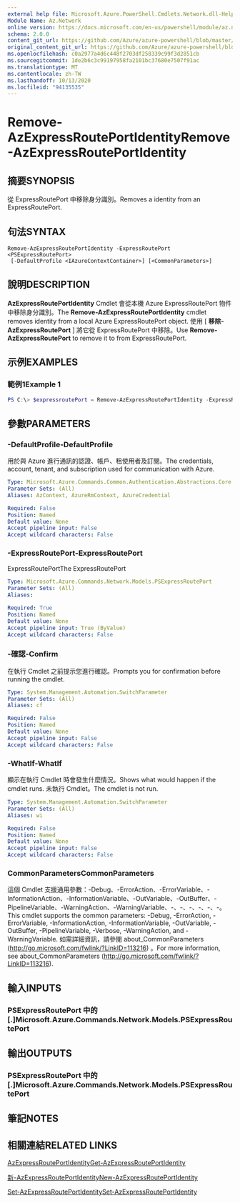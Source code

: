 ```yaml
---
external help file: Microsoft.Azure.PowerShell.Cmdlets.Network.dll-Help.xml
Module Name: Az.Network
online version: https://docs.microsoft.com/en-us/powershell/module/az.network/remove-azexpressrouteportidentity
schema: 2.0.0
content_git_url: https://github.com/Azure/azure-powershell/blob/master/src/Network/Network/help/Remove-AzExpressRoutePortIdentity.md
original_content_git_url: https://github.com/Azure/azure-powershell/blob/master/src/Network/Network/help/Remove-AzExpressRoutePortIdentity.md
ms.openlocfilehash: c0a2977a4d6c448f2703df258339c99f3d2851cb
ms.sourcegitcommit: 1de2b6c3c99197958fa2101bc37680e7507f91ac
ms.translationtype: MT
ms.contentlocale: zh-TW
ms.lasthandoff: 10/13/2020
ms.locfileid: "94135535"
---
```

# <span data-ttu-id="4dfa1-101">Remove-AzExpressRoutePortIdentity</span><span class="sxs-lookup"><span data-stu-id="4dfa1-101">Remove-AzExpressRoutePortIdentity</span></span>

## <span data-ttu-id="4dfa1-102">摘要</span><span class="sxs-lookup"><span data-stu-id="4dfa1-102">SYNOPSIS</span></span>
<span data-ttu-id="4dfa1-103">從 ExpressRoutePort 中移除身分識別。</span><span class="sxs-lookup"><span data-stu-id="4dfa1-103">Removes a identity from an ExpressRoutePort.</span></span>

## <span data-ttu-id="4dfa1-104">句法</span><span class="sxs-lookup"><span data-stu-id="4dfa1-104">SYNTAX</span></span>

```
Remove-AzExpressRoutePortIdentity -ExpressRoutePort <PSExpressRoutePort>
 [-DefaultProfile <IAzureContextContainer>] [<CommonParameters>]
```

## <span data-ttu-id="4dfa1-105">說明</span><span class="sxs-lookup"><span data-stu-id="4dfa1-105">DESCRIPTION</span></span>
<span data-ttu-id="4dfa1-106">**AzExpressRoutePortIdentity** Cmdlet 會從本機 Azure ExpressRoutePort 物件中移除身分識別。</span><span class="sxs-lookup"><span data-stu-id="4dfa1-106">The **Remove-AzExpressRoutePortIdentity** cmdlet removes identity from a local Azure ExpressRoutePort object.</span></span> <span data-ttu-id="4dfa1-107">使用 [ **移除-AzExpressRoutePort** ] 將它從 ExpressRoutePort 中移除。</span><span class="sxs-lookup"><span data-stu-id="4dfa1-107">Use **Remove-AzExpressRoutePort** to remove it to from ExpressRoutePort.</span></span>

## <span data-ttu-id="4dfa1-108">示例</span><span class="sxs-lookup"><span data-stu-id="4dfa1-108">EXAMPLES</span></span>

### <span data-ttu-id="4dfa1-109">範例1</span><span class="sxs-lookup"><span data-stu-id="4dfa1-109">Example 1</span></span>
```powershell
PS C:\> $expressroutePort = Remove-AzExpressRoutePortIdentity -ExpressRoutePort $expressroutePort
```

## <span data-ttu-id="4dfa1-110">參數</span><span class="sxs-lookup"><span data-stu-id="4dfa1-110">PARAMETERS</span></span>

### <span data-ttu-id="4dfa1-111">-DefaultProfile</span><span class="sxs-lookup"><span data-stu-id="4dfa1-111">-DefaultProfile</span></span>
<span data-ttu-id="4dfa1-112">用於與 Azure 進行通訊的認證、帳戶、租使用者及訂閱。</span><span class="sxs-lookup"><span data-stu-id="4dfa1-112">The credentials, account, tenant, and subscription used for communication with Azure.</span></span>

```yaml
Type: Microsoft.Azure.Commands.Common.Authentication.Abstractions.Core.IAzureContextContainer
Parameter Sets: (All)
Aliases: AzContext, AzureRmContext, AzureCredential

Required: False
Position: Named
Default value: None
Accept pipeline input: False
Accept wildcard characters: False
```

### <span data-ttu-id="4dfa1-113">-ExpressRoutePort</span><span class="sxs-lookup"><span data-stu-id="4dfa1-113">-ExpressRoutePort</span></span>
<span data-ttu-id="4dfa1-114">ExpressRoutePort</span><span class="sxs-lookup"><span data-stu-id="4dfa1-114">The ExpressRoutePort</span></span>

```yaml
Type: Microsoft.Azure.Commands.Network.Models.PSExpressRoutePort
Parameter Sets: (All)
Aliases:

Required: True
Position: Named
Default value: None
Accept pipeline input: True (ByValue)
Accept wildcard characters: False
```

### <span data-ttu-id="4dfa1-115">-確認</span><span class="sxs-lookup"><span data-stu-id="4dfa1-115">-Confirm</span></span>
<span data-ttu-id="4dfa1-116">在執行 Cmdlet 之前提示您進行確認。</span><span class="sxs-lookup"><span data-stu-id="4dfa1-116">Prompts you for confirmation before running the cmdlet.</span></span>

```yaml
Type: System.Management.Automation.SwitchParameter
Parameter Sets: (All)
Aliases: cf

Required: False
Position: Named
Default value: None
Accept pipeline input: False
Accept wildcard characters: False
```

### <span data-ttu-id="4dfa1-117">-WhatIf</span><span class="sxs-lookup"><span data-stu-id="4dfa1-117">-WhatIf</span></span>
<span data-ttu-id="4dfa1-118">顯示在執行 Cmdlet 時會發生什麼情況。</span><span class="sxs-lookup"><span data-stu-id="4dfa1-118">Shows what would happen if the cmdlet runs.</span></span>
<span data-ttu-id="4dfa1-119">未執行 Cmdlet。</span><span class="sxs-lookup"><span data-stu-id="4dfa1-119">The cmdlet is not run.</span></span>

```yaml
Type: System.Management.Automation.SwitchParameter
Parameter Sets: (All)
Aliases: wi

Required: False
Position: Named
Default value: None
Accept pipeline input: False
Accept wildcard characters: False
```

### <span data-ttu-id="4dfa1-120">CommonParameters</span><span class="sxs-lookup"><span data-stu-id="4dfa1-120">CommonParameters</span></span>
<span data-ttu-id="4dfa1-121">這個 Cmdlet 支援通用參數：-Debug、-ErrorAction、-ErrorVariable、-InformationAction、-InformationVariable、-OutVariable、-OutBuffer、-PipelineVariable、-WarningAction、-WarningVariable、-、-、-、-、-、-。</span><span class="sxs-lookup"><span data-stu-id="4dfa1-121">This cmdlet supports the common parameters: -Debug, -ErrorAction, -ErrorVariable, -InformationAction, -InformationVariable, -OutVariable, -OutBuffer, -PipelineVariable, -Verbose, -WarningAction, and -WarningVariable.</span></span> <span data-ttu-id="4dfa1-122">如需詳細資訊，請參閱 about_CommonParameters (http://go.microsoft.com/fwlink/?LinkID=113216) 。</span><span class="sxs-lookup"><span data-stu-id="4dfa1-122">For more information, see about_CommonParameters (http://go.microsoft.com/fwlink/?LinkID=113216).</span></span>


## <span data-ttu-id="4dfa1-123">輸入</span><span class="sxs-lookup"><span data-stu-id="4dfa1-123">INPUTS</span></span>

### <span data-ttu-id="4dfa1-124">PSExpressRoutePort 中的 [.]</span><span class="sxs-lookup"><span data-stu-id="4dfa1-124">Microsoft.Azure.Commands.Network.Models.PSExpressRoutePort</span></span>

## <span data-ttu-id="4dfa1-125">輸出</span><span class="sxs-lookup"><span data-stu-id="4dfa1-125">OUTPUTS</span></span>

### <span data-ttu-id="4dfa1-126">PSExpressRoutePort 中的 [.]</span><span class="sxs-lookup"><span data-stu-id="4dfa1-126">Microsoft.Azure.Commands.Network.Models.PSExpressRoutePort</span></span>

## <span data-ttu-id="4dfa1-127">筆記</span><span class="sxs-lookup"><span data-stu-id="4dfa1-127">NOTES</span></span>

## <span data-ttu-id="4dfa1-128">相關連結</span><span class="sxs-lookup"><span data-stu-id="4dfa1-128">RELATED LINKS</span></span>
[<span data-ttu-id="4dfa1-129">AzExpressRoutePortIdentity</span><span class="sxs-lookup"><span data-stu-id="4dfa1-129">Get-AzExpressRoutePortIdentity</span></span>](./Get-AzExpressRoutePortIdentity.md)

[<span data-ttu-id="4dfa1-130">新-AzExpressRoutePortIdentity</span><span class="sxs-lookup"><span data-stu-id="4dfa1-130">New-AzExpressRoutePortIdentity</span></span>](./New-AzExpressRoutePortIdentity.md)

[<span data-ttu-id="4dfa1-131">Set-AzExpressRoutePortIdentity</span><span class="sxs-lookup"><span data-stu-id="4dfa1-131">Set-AzExpressRoutePortIdentity</span></span>](./Set-AzExpressRoutePortIdentity.md)
